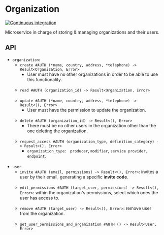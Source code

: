# Organization
[![Continuous integration](https://github.com/simple0x47/cooplan-organization/actions/workflows/ci.yml/badge.svg)](https://github.com/simple0x47/cooplan-organization/actions/workflows/ci.yml)

Microservice in charge of storing & managing organizations and their users.

## API

* `organization`:
  * `create #AUTH (*name, country, address, *telephone) -> Result<Organization, Error>` 
    * User must have no other organizations in order to be able to use this functionality.
  <br></br>
  * `read #AUTH (organization_id) -> Result<Organization, Error>`
  <br></br>
  * `update #AUTH (*name, country, address, *telephone) -> Result<(), Error>`
    * User must have the permission to update the organization.
  <br></br>
  * `delete #AUTH (organization_id) -> Result<(), Error>`
    * There must be no other users in the organization other than the one deleting the organization.
  <br></br>
  * `request_access #AUTH (organization_type, definition_category) -> Result<(), Error>`
    * `organization_type: ` `producer`, `modifier`, `service provider`, `endpoint`.
  <br></br>
* `user`:
  * `invite #AUTH (email, permissions) -> Result<(), Error>`: invites a user by their email,
  generating a specific **invite code**.
  <br></br>
  * `edit_permissions #AUTH (target_user, permissions) -> Result<(), Error>`: within the organization's permissions,
  select which ones the user has access to.
  <br></br>
  * `remove #AUTH (target_user) -> Result<(), Error>`: remove user from the organization.
  <br></br>
  * `get_user_permissions_and_organization #AUTH () -> Result<User, Error>`
